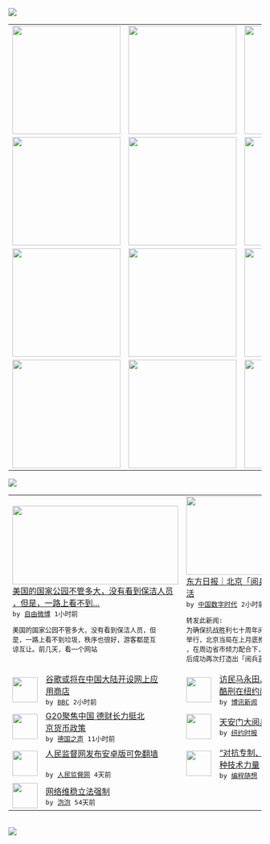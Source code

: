 

<a href="https://github.com/greatfire/z/raw/master/FreeBrowser.apk"><img src="https://raw.githubusercontent.com/greatfire/wiki/master/x/header.png" /></a><table><tr><td width="262" align="center" valign="center"><a href="https://github.com/greatfire/wiki/wiki/nyt" title="纽约时报中文网 国际纵览"><img src="https://raw.githubusercontent.com/greatfire/wiki/master/x/nyt_flag.png" width="215"/></a></td><td width="262" align="center" valign="center"><a href="https://github.com/greatfire/wiki/wiki/dw" title=""><img src="https://raw.githubusercontent.com/greatfire/wiki/master/x/dw_flag.png" width="215"/></a></td><td width="262" align="center" valign="center"><a href="https://github.com/greatfire/wiki/wiki/rmjd" title=""><img src="https://raw.githubusercontent.com/greatfire/wiki/master/x/rmjd_flag.png" width="215"/></a></td></tr><tr><td width="262" align="center" valign="center"><a href="https://github.com/paopaonetizen/website" title="泡泡 - 未经审查的互联网信息"><img src="https://raw.githubusercontent.com/greatfire/wiki/master/x/pp_flag.png" width="215"/></a></td><td width="262" align="center" valign="center"><a href="https://github.com/getlantern/mirror" title="以及自由微博和GreatFire.org官方中文论坛"><img src="https://raw.githubusercontent.com/greatfire/wiki/master/x/lantern_flag.png" width="215"/></a></td><td width="262" align="center" valign="center"><a href="https://github.com/cdtmirrors/m/" title=""><img src="https://raw.githubusercontent.com/greatfire/wiki/master/x/cdt_flag.png" width="215"/></a></td></tr><tr><td width="262" align="center" valign="center"><a href="https://github.com/program-think/blog" title="编程随想的博客"><img src="https://raw.githubusercontent.com/greatfire/wiki/master/x/pt_flag.png" width="215"/></a></td><td width="262" align="center" valign="center"><a href="https://github.com/greatfire/wiki/wiki/bbc" title=""><img src="https://raw.githubusercontent.com/greatfire/wiki/master/x/bbc_flag.png" width="215"/></a></td><td width="262" align="center" valign="center"><a href="https://github.com/freeweibo/s" title="自由微博 - 匿名和不受屏蔽的新浪微博搜索"><img src="https://raw.githubusercontent.com/greatfire/wiki/master/x/fw_flag.png" width="215"/></a></td></tr><tr><td width="262" align="center" valign="center"><a href="https://github.com/greatfire/wiki/wiki/google" title=""><img src="https://raw.githubusercontent.com/greatfire/wiki/master/x/google_flag.png" width="215"/></a></td><td width="262" align="center" valign="center"><a href="https://github.com/bxnews/boxun" title=""><img src="https://raw.githubusercontent.com/greatfire/wiki/master/x/bx_flag.png" width="215"/></a></td><td width="262" align="center" valign="center"><a href="https://github.com/greatfire/wiki/wiki/open-source" title="欢迎访问GreatFire.org开发者项目网站"><img src="https://raw.githubusercontent.com/greatfire/wiki/master/x/open-source_flag.png" width="215"/></a></td></tr></table><img src="https://raw.githubusercontent.com/greatfire/wiki/master/x/newsfeed text.png" /><table cols="4"><tr><td colspan="2" width="380"><a href="https://freeweibo.com/weibo/3883703178914270"><img src="https://raw.githubusercontent.com/greatfire/wiki/master/x/fw_logo_b.png" width="330" height="156"/></a></br><a href="https://freeweibo.com/weibo/3883703178914270">美国的国家公园不管多大，没有看到保洁人员<br/>，但是，一路上看不到…</a></br><kbd> by <a href="https://freeweibo.com/">自由微博</a> 1小时前 </kbd></br><pre>美国的国家公园不管多大，没有看到保洁人员，但<br/>是，一路上看不到垃圾，秩序也很好，游客都是互<br/>谅互让。前几天，看一个网站</pre></td><td colspan="2" width="380"><a href="https://chinadigitaltimes.net/chinese/2015/09/%E4%B8%9C%E6%96%B9%E6%97%A5%E6%8A%A5%EF%BD%9C%E5%8C%97%E4%BA%AC%E3%80%8C%E9%98%85%E5%85%B5%E8%93%9D%E3%80%8D%E5%AE%8C%E4%BA%86%E3%80%8C%E5%B8%B8%E6%80%81%E7%81%B0%E3%80%8D%E5%A4%8D%E6%B4%BB/"><img src="http://chinadigitaltimes.net/chinese/files/2015/09/k8a.jpg" width="330" height="156"/></a></br><a href="https://chinadigitaltimes.net/chinese/2015/09/%E4%B8%9C%E6%96%B9%E6%97%A5%E6%8A%A5%EF%BD%9C%E5%8C%97%E4%BA%AC%E3%80%8C%E9%98%85%E5%85%B5%E8%93%9D%E3%80%8D%E5%AE%8C%E4%BA%86%E3%80%8C%E5%B8%B8%E6%80%81%E7%81%B0%E3%80%8D%E5%A4%8D%E6%B4%BB/">东方日报｜北京「阅兵蓝」完了「常态灰」复<br/>活</a></br><kbd> by <a href="http://chinadigitaltimes.net/chinese/">中国数字时代</a> 2小时前 </kbd></br><pre>转发此新闻: 为确保抗战胜利七十周年阅兵顺利<br/>举行，北京当局在上月底推出一系列强硬减排措施<br/>，在周边省市倾力配合下，继去年「APEC蓝」<br/>后成功再次打造出「阅兵蓝」。...</pre></td></tr><tr><td><img src="http://ichef.bbci.co.uk/news/ws/106/amz/worldservice/live/assets/images/2015/09/05/150905044440_google_china_logo_304x171_reuters_nocredit.jpg" width="50" height="50"/></td><td width="280"><a href="http://www.bbc.com/zhongwen/simp/business/2015/09/150905_google_china">谷歌或将在中国大陆开设网上应<br/>用商店</a></br><kbd> by <a href="http://www.bbc.co.uk/zhongwen/simp">BBC</a> 2小时前 </kbd></td><td><img src="https://raw.githubusercontent.com/greatfire/wiki/master/x/bx_logo.png" width="50" height="50"/></td><td width="280"><a href="http://www.boxun.com/news/gb/intl/2015/09/201509050644.shtml">访民马永田、孙元鹏状告习近平<br/>酷刑在纽约南区法院立案...</a></br><kbd> by <a href="http://www.boxun.com">博讯新闻</a> 7小时前 </kbd></td></tr><tr><td><img src="http://www.dw.com/image/0,,18694962_302,00.jpg" width="50" height="50"/></td><td width="280"><a href="http://dw.com/p/1GRPH?maca=chi-GK-text-greatfire-all-chinese-15625-xml-mrss">G20聚焦中国 德财长力挺北<br/>京货币政策</a></br><kbd> by <a href="http://dw.de">德国之声</a> 11小时前 </kbd></td><td><img src="https://raw.githubusercontent.com/greatfire/wiki/master/x/nyt_logo.png" width="50" height="50"/></td><td width="280"><a href="https://d3qlz4p8smvoli.cloudfront.net/china/20150903/c03chinaparade/">天安门大阅兵，多国元首出席</a></br><kbd> by <a href="http://m.cn.nytimes.com/">纽约时报</a> 1天前 </kbd></td></tr><tr><td><img src="https://raw.githubusercontent.com/greatfire/wiki/master/x/rmjd_logo.png" width="50" height="50"/></td><td width="280"><a href="http://www.rmjdw.com//gonggao/2015/0901/15165.html">人民监督网发布安卓版可免翻墙<br/> </a></br><kbd> by <a href="http://www.rmjdw.com/">人民监督网</a> 4天前 </kbd></td><td><img src="https://raw.githubusercontent.com/greatfire/wiki/master/x/pt_logo.png" width="50" height="50"/></td><td width="280"><a href="http://feedproxy.google.com/~r/programthink/~3/vOvckDbfIls/Technology-and-Freedom.html">“对抗专制、捍卫自由”的 N<br/> 种技术力量</a></br><kbd> by <a href="http://program-think.blogspot.com">编程随想</a> 5天前 </kbd></td></tr><tr><td><img src="http://pao-pao.net/sites/pao-pao.net/files/styles/base_adaptive/public/6523513689_baeec3c53c_z_0.jpg?itok=NM8cQ_d1" width="50" height="50"/></td><td width="280"><a href="https://pao-pao.net/article/593">网络维稳立法强制</a></br><kbd> by <a href="https://pao-pao.net">泡泡</a> 54天前 </kbd></td></table></br><a href="https://github.com/greatfire/z/raw/master/FreeBrowser.apk"><img src="https://raw.githubusercontent.com/greatfire/wiki/master/x/download app.png" /></a>